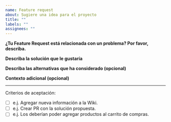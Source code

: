 ```yaml
---
name: Feature request
about: Sugiere una idea para el proyecto
title: ""
labels: ""
assignees: ""
---
```


**¿Tu Feature Request está relacionada con un problema? Por favor, describa.**

<!-- Una descripción clara y concisa de cuál es el problema. ej. Siempre me siento frustrado cuando […] -->

**Describa la solución que le gustaría**

<!-- Una descripción clara y concisa de lo que quieres que suceda. -->

**Describa las alternativas que ha considerado (opcional)**

<!-- Una descripción clara y concisa de cualquier solución o feature alternativa que haya considerado. -->

**Contexto adicional (opcional)**

<!-- Agregar cualquier otro contexto o screenshots para dar más contexto de tu idea. -->

---

Criterios de aceptación:

<!-- Detalla una check list  con lo minimo requerido para que esta tarea se de como completada -->

- [ ] e.j. Agregar nueva información a la Wiki.
- [ ] e.j. Crear PR con la solución propuesta.
- [ ] e.j. Los deberían poder agregar productos al carrito de compras.
